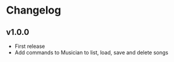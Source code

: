 Changelog
=========

v1.0.0
------
* First release
* Add commands to Musician to list, load, save and delete songs